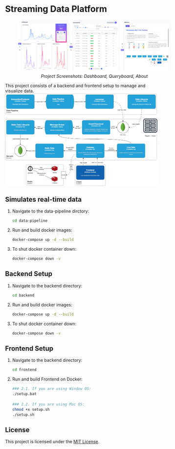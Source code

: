 # Streaming Data Platform

<figure style="width: 100%; text-align: center;">
  <div style="display: flex; justify-content: space-around; align-items: center; width: 100%;">
    <img src="./pics/dashboard.png" alt="Dashboard" style="width: 32%;">
    <img src="./pics/queryboard.png" alt="Queryboard" style="width: 32%;">
    <img src="./pics/about.png" alt="About" style="width: 32%;">
  </div>
  <figcaption style="font-style: italic; margin-top: 10px; text-align: center">Project Screenshots: Dashboard, Queryboard, About</figcaption>
</figure>

This project consists of a backend and frontend setup to manage and visualize data.
![C4](./c2.jpg)

## Simulates real-time data

1. Navigate to the data-pipeline dirctory:

   ```bash
   cd data-pipeline

   ```

2. Run and build docker images:

   ```bash
   docker-compose up -d --build

   ```

3. To shut docker container down:
   ```bash
   docker-compose down -v
   ```

## Backend Setup

1. Navigate to the backend directory:

   ```bash
   cd backend

   ```

2. Run and build docker images:

   ```bash
   docker-compose up -d --build

   ```

3. To shut docker container down:
   ```bash
   docker-compose down -v
   ```

## Frontend Setup

1. Navigate to the backend directory:

   ```bash
   cd frontend

   ```

2. Run and build Frontend on Docker:

   ```bash
   ### 2.1. If you are using Window OS:
   ./setup.bat

   ### 2.2. If you are using Mac OS:
   chmod +x setup.sh
   ./setup.sh
   ```

## License

This project is licensed under the [MIT License](LICENSE).
